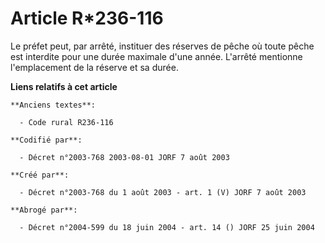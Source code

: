 # Article R*236-116

Le préfet peut, par arrêté, instituer des réserves de pêche où toute pêche est interdite pour une durée maximale d'une année.
L'arrêté mentionne l'emplacement de la réserve et sa durée.

**Liens relatifs à cet article**

	**Anciens textes**:

	  - Code rural R236-116

	**Codifié par**:

	  - Décret n°2003-768 2003-08-01 JORF 7 août 2003

	**Créé par**:

	  - Décret n°2003-768 du 1 août 2003 - art. 1 (V) JORF 7 août 2003

	**Abrogé par**:

	  - Décret n°2004-599 du 18 juin 2004 - art. 14 () JORF 25 juin 2004
